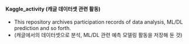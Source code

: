 #### Kaggle_activity (캐글 데이터셋 관련 활동)
- This repository archives participation records of data analysis, ML/DL prediction and so forth.
- (캐글에서의 데이터셋으로 분석, ML/DL 관련 예측 모델링 활동을 저장해 둔 것) 
